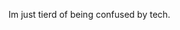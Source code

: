 Im just tierd of being confused by tech.

<!---
sillami/sillami is a ✨ special ✨ repository because its `README.md` (this file) appears on your GitHub profile.
You can click the Preview link to take a look at your changes.
--->
